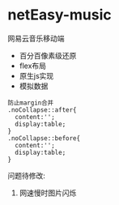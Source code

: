 # netEasy-music
网易云音乐移动端

- 百分百像素级还原
- flex布局
- 原生js实现
- 模拟数据

```
防止margin合并
.noCollapse::after{
  content:'';
  display:table;
}
.noCollapse::before{
  content:'';
  display:table;
}
```

问题待修改:
1. 网速慢时图片闪烁
